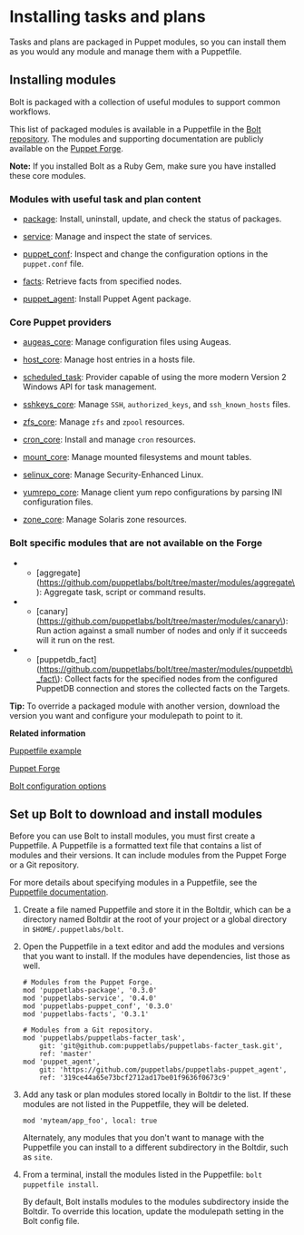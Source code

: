 # Installing tasks and plans

Tasks and plans are packaged in Puppet modules, so you can install them as you would any module and manage them with a Puppetfile. 

## Installing modules

Bolt is packaged with a collection of useful modules to support common workflows.

This list of packaged modules is available in a Puppetfile in the [Bolt repository](https://github.com/puppetlabs/bolt/blob/master/Puppetfile). The modules and supporting documentation are publicly available on the [Puppet Forge](https://forge.puppet.com/).

**Note:** If you installed Bolt as a Ruby Gem, make sure you have installed these core modules.

### Modules with useful task and plan content

-   [package](https://forge.puppet.com/puppetlabs/package): Install, uninstall, update, and check the status of packages.

-   [service](https://forge.puppet.com/puppetlabs/service): Manage and inspect the state of services.

-   [puppet\_conf](https://forge.puppet.com/puppetlabs/puppet_conf): Inspect and change the configuration options in the `puppet.conf` file.

-   [facts](https://forge.puppet.com/puppetlabs/facts): Retrieve facts from specified nodes.

-   [puppet\_agent](https://forge.puppet.com/puppetlabs/puppet_agent): Install Puppet Agent package.


### Core Puppet providers

-   [augeas\_core](https://forge.puppet.com/puppetlabs/augeas_core): Manage configuration files using Augeas.

-   [host\_core](https://forge.puppet.com/puppetlabs/host_core): Manage host entries in a hosts file.

-   [scheduled\_task](https://forge.puppet.com/puppetlabs/scheduled_task): Provider capable of using the more modern Version 2 Windows API for task management.

-   [sshkeys\_core](https://forge.puppet.com/puppetlabs/sshkeys_core): Manage `SSH`, `authorized_keys`, and `ssh_known_hosts` files.

-   [zfs\_core](https://forge.puppet.com/puppetlabs/zfs_core): Manage `zfs` and `zpool` resources.

-   [cron\_core](https://forge.puppet.com/puppetlabs/cron_core): Install and manage `cron` resources.

-   [mount\_core](https://forge.puppet.com/puppetlabs/mount_core): Manage mounted filesystems and mount tables.

-   [selinux\_core](https://forge.puppet.com/puppetlabs/selinux_core): Manage Security-Enhanced Linux.

-   [yumrepo\_core](https://forge.puppet.com/puppetlabs/yumrepo_core): Manage client yum repo configurations by parsing INI configuration files.

-   [zone\_core](https://forge.puppet.com/puppetlabs/zone_core): Manage Solaris zone resources.


### Bolt specific modules that are not available on the Forge

-   - \[aggregate\]\(https://github.com/puppetlabs/bolt/tree/master/modules/aggregate\): Aggregate task, script or command results.

-   - \[canary\]\(https://github.com/puppetlabs/bolt/tree/master/modules/canary\): Run action against a small number of nodes and only if it succeeds will it run on the rest.

-   - \[puppetdb\_fact\]\(https://github.com/puppetlabs/bolt/tree/master/modules/puppetdb\_fact\): Collect facts for the specified nodes from the configured PuppetDB connection and stores the collected facts on the Targets.


**Tip:** To override a packaged module with another version, download the version you want and configure your modulepath to point to it.

**Related information**  


[Puppetfile example](https://github.com/puppetlabs/bolt/blob/master/Puppetfile)

[Puppet Forge](https://forge.puppet.com/)

[Bolt configuration options](bolt_configuration_options.md)

## Set up Bolt to download and install modules

Before you can use Bolt to install modules, you must first create a Puppetfile. A Puppetfile is a formatted text file that contains a list of modules and their versions. It can include modules from the Puppet Forge or a Git repository.

For more details about specifying modules in a Puppetfile, see the [Puppetfile documentation](https://puppet.com/docs/pe/2018.1/puppetfile.html).

1.  Create a file named Puppetfile and store it in the Boltdir, which can be a directory named Boltdir at the root of your project or a global directory in `$HOME/.puppetlabs/bolt`.
2.  Open the Puppetfile in a text editor and add the modules and versions that you want to install. If the modules have dependencies, list those as well. 

    ```
    # Modules from the Puppet Forge.
    mod 'puppetlabs-package', '0.3.0'
    mod 'puppetlabs-service', '0.4.0'
    mod 'puppetlabs-puppet_conf', '0.3.0'
    mod 'puppetlabs-facts', '0.3.1'
    
    # Modules from a Git repository.
    mod 'puppetlabs/puppetlabs-facter_task',
        git: 'git@github.com:puppetlabs/puppetlabs-facter_task.git',
        ref: 'master'
    mod 'puppet_agent',
        git: 'https://github.com/puppetlabs/puppetlabs-puppet_agent',
        ref: '319ce44a65e73bcf2712ad17be01f9636f0673c9'
    ```

3.  Add any task or plan modules stored locally in Boltdir to the list. If these modules are not listed in the Puppetfile, they will be deleted. 

    ```
    mod 'myteam/app_foo', local: true
    ```

    Alternately, any modules that you don't want to manage with the Puppetfile you can install to a different subdirectory in the Boltdir, such as `site`.

4.  From a terminal, install the modules listed in the Puppetfile: `bolt puppetfile install`. 

    By default, Bolt installs modules to the modules subdirectory inside the Boltdir. To override this location, update the modulepath setting in the Bolt config file.


